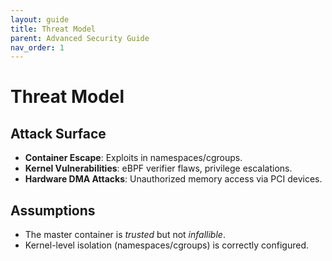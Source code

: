 ```yaml
---
layout: guide
title: Threat Model
parent: Advanced Security Guide
nav_order: 1
---
```


# Threat Model

## Attack Surface
- **Container Escape**: Exploits in namespaces/cgroups.
- **Kernel Vulnerabilities**: eBPF verifier flaws, privilege escalations.
- **Hardware DMA Attacks**: Unauthorized memory access via PCI devices.

## Assumptions
- The master container is *trusted* but not *infallible*.
- Kernel-level isolation (namespaces/cgroups) is correctly configured.
